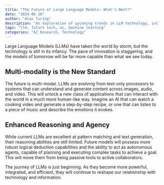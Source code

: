 ```yaml
---
title: "The Future of Large Language Models: What's Next?"
date: "2024-06-20"
author: "Alan Turing"
description: "An exploration of upcoming trends in LLM technology, including multi-modality, improved reasoning, and on-device processing."
tags: "llm, future tech, ai, machine learning"
categories: "AI Research, Technology"
---
```


Large Language Models (LLMs) have taken the world by storm, but the technology is still in its infancy. The pace of innovation is staggering, and the models of tomorrow will be far more capable than what we see today.

## Multi-modality is the New Standard

The future is multi-modal. LLMs are evolving from text-only processors to systems that can understand and generate content across images, audio, and video. This will unlock a new class of applications that can interact with the world in a much more human-like way. Imagine an AI that can watch a cooking video and generate a step-by-step recipe, or one that can listen to a piece of music and describe the emotions it evokes.

## Enhanced Reasoning and Agency

While current LLMs are excellent at pattern matching and text generation, their reasoning abilities are still limited. Future models will possess more robust logical deduction capabilities and the ability to act as autonomous agents, capable of planning and executing complex tasks to achieve a goal. This will move them from being passive tools to active collaborators.

The journey of LLMs is just beginning. As they become more powerful, integrated, and efficient, they will continue to reshape our relationship with technology and information.
